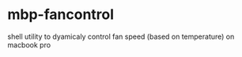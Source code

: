 # mbp-fancontrol
shell utility to dyamicaly control fan speed (based on temperature) on macbook pro
